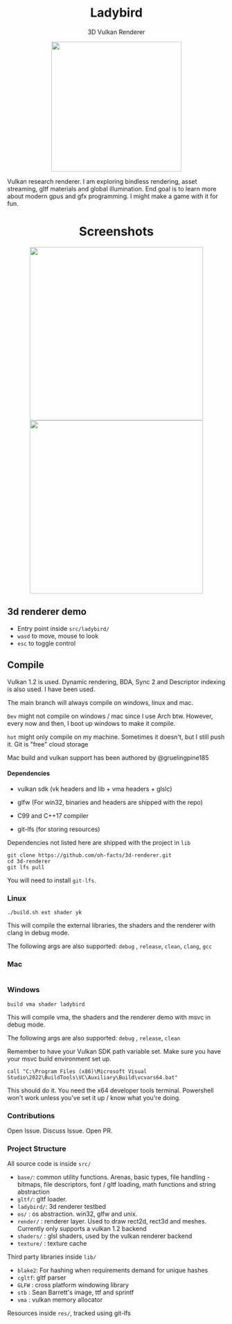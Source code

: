<p>
<h1 align="center">Ladybird</h2>
<p align="center">3D Vulkan Renderer</p>
<p align="center">
<img width="300"src="res/ladybird/ladybird.png">
</p>
</p>

Vulkan research renderer. I am exploring bindless rendering, asset streaming, gltf materials and global illumination. End goal is to learn more about modern gpus and gfx programming. I might make a game with it for fun.

<p>
<h1 align="center">Screenshots</h2>
<p align="center">
<img width="400"src="res/ladybird/demo2.png">
<img width="400"src="res/ladybird/demo.png">
</p>
</p>

## 3d renderer demo
- Entry point inside `src/ladybird/`
- `wasd` to move, mouse to look
- `esc` to toggle control

## Compile

Vulkan 1.2 is used. Dynamic rendering, BDA, Sync 2 and Descriptor indexing is also used. I have been used.

The main branch will always compile on windows, linux and mac. 

`Dev` might not compile on windows / mac since I use Arch btw. However, every now and then, I boot up windows to make it compile.

`hot` might only compile on my machine. Sometimes it doesn't, but I still push it. Git is "free" cloud storage

Mac build and vulkan support has been authored by @gruelingpine185

#### Dependencies

- vulkan sdk (vk headers and lib + vma headers + glslc)

- glfw (For win32, binaries and headers are shipped with the repo)

- C99 and C++17 compiler

- git-lfs (for storing resources)

Dependencies not listed here are shipped with the project in `lib`

```
git clone https://github.com/oh-facts/3d-renderer.git
cd 3d-renderer
git lfs pull
```

You will need to install `git-lfs`.

### Linux

```shell
./build.sh ext shader yk
```

This will compile the external libraries, the shaders and the renderer with clang in debug mode.

The following args are also supported:  `debug` , `release`, `clean`, `clang`, `gcc`

### Mac

```

```

### Windows

```batch
build vma shader ladybird
```

This will compile vma, the shaders and the renderer demo with msvc in debug mode.

The following args are also supported: `debug` , `release`, `clean`

Remember to have your Vulkan SDK path variable set.
Make sure you have your msvc build environment set up.

```
call "C:\Program Files (x86)\Microsoft Visual Studio\2022\BuildTools\VC\Auxiliary\Build\vcvars64.bat"
```

This should do it. You need the x64 developer tools terminal. Powershell won't work unless you've set it up / know what you're doing.

### Contributions
Open Issue. Discuss Issue. Open PR.

### Project Structure

All source code is inside `src/`
- `base/`: common utility functions. Arenas, basic types, file handling - bitmaps, file descriptors, font / gltf loading, math functions and string abstraction
- `gltf/`: gltf loader.
- `ladybird/`: 3d renderer testbed
- `os/` : os abstraction. win32, glfw and unix.
- `render/` : renderer layer. Used to draw rect2d, rect3d and meshes. Currently only supports a vulkan 1.2 backend
- `shaders/` : glsl shaders, used by the vulkan renderer backend
- `texture/` : texture cache

Third party libraries inside `lib/`
- `blake2`: For hashing when requirements demand for unique hashes
- `cgltf`: gltf parser
- `GLFW` : cross platform windowing library 
- `stb` : Sean Barrett's image, ttf and sprintf
- `vma` : vulkan memory allocator

Resources inside `res/`, tracked using git-lfs